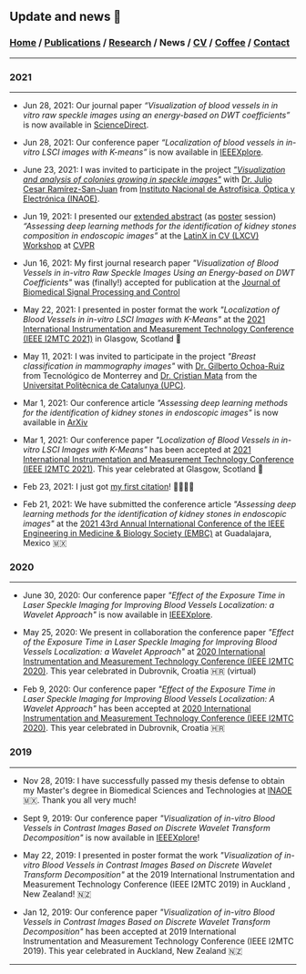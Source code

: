 ## Update and news 📰
###  [Home](/index) / [Publications](/publications) / [Research](/research) / News / [CV](/brief_cv) / [Coffee](/coffee) / [Contact](/contact)


---

### 2021

---

* Jun 28, 2021: Our journal paper *“Visualization of blood vessels in in vitro raw speckle images using an energy-based on DWT coefficients”* is now available in [ScienceDirect](https://www.sciencedirect.com/science/article/pii/S1746809421004894).

* Jun 28, 2021: Our conference paper *“Localization of blood vessels in in-vitro LSCI images with K-means”* is now available in [IEEEXplore](https://ieeexplore.ieee.org/document/9460100).

* June 23, 2021: I was invited to participate in the project [*"Visualization and analysis of colonies growing in speckle images"*](https://friscolt.github.io/coloniesgrowing) with [Dr. Julio Cesar Ramírez-San-Juan](https://scholar.google.es/citations?user=xN03bqgAAAAJ&hl=es) from [Instituto Nacional de Astrofísica, Óptica y Electrónica (INAOE)](https://www.inaoep.mx).

* Jun 19, 2021: I presented our [extended abstract](https://research.latinxinai.org/papers/cvpr/2021/pdf/6_CameraReady_06.pdf) (as [poster](https://research.latinxinai.org/papers/cvpr/2021/png/6_poster_06.png) session) *“Assessing deep learning methods for the identification of kidney stones composition in endoscopic images”* at the [LatinX in CV (LXCV) Workshop](https://www.latinxinai.org/cvpr-2021-about) at [CVPR](http://cvpr2021.thecvf.com)

* Jun 16, 2021: My first journal research paper *"Visualization of Blood Vessels in in-vitro Raw Speckle Images Using an Energy-based on DWT Coefficients"* was (finally!) accepted for publication at the [Journal of Biomedical Signal Processing and Control](https://www.journals.elsevier.com/biomedical-signal-processing-and-control)

* May 22, 2021: I presented in poster format the work  *"Localization of Blood Vessels in in-vitro LSCI Images with K-Means"* at the [2021 International Instrumentation and Measurement Technology Conference (IEEE I2MTC 2021)](https://i2mtc2021.ieee-ims.org) in Glasgow, Scotland 🏴󠁧󠁢󠁳󠁣󠁴󠁿

* May 11, 2021: I was invited to participate in the project *"Breast classification in mammography images"* with [Dr. Gilberto Ochoa-Ruiz](https://scholar.google.es/citations?user=DDtiliwAAAAJ&hl=es) from Tecnológico de Monterrey and [Dr. Cristian Mata](https://scholar.google.com.mx/citations?user=PXBkuoIAAAAJ&hl=es) from the [Universitat Politècnica de Catalunya (UPC)](https://www.upc.edu/es).

* Mar 1, 2021: Our conference article *"Assessing deep learning methods for the identification of kidney stones in endoscopic images"*  is now available in 
[ArXiv](https://arxiv.org/abs/2103.01146)

* Mar 1, 2021: Our conference paper *"Localization of Blood Vessels in in-vitro LSCI Images with K-Means"* has been accepted at [2021 International Instrumentation and Measurement Technology Conference (IEEE I2MTC 2021)](https://i2mtc2021.ieee-ims.org). This year celebrated at Glasgow, Scotland 🏴󠁧󠁢󠁳󠁣󠁴󠁿

* Feb 23, 2021: I just got [my first citation](https://link.springer.com/article/10.1007/s11356-021-12938-2)! 👨🏾‍💻✨

* Feb 21, 2021: We have submitted the conference article *"Assessing deep learning methods for the identification of kidney stones in endoscopic images"* at the [2021 43rd Annual International Conference of the IEEE Engineering in Medicine & Biology Society (EMBC)](https://embc.embs.org/2021/) at Guadalajara, Mexico 🇲🇽


### 2020

---

* June 30, 2020: Our conference paper *"Effect of the Exposure Time in Laser Speckle Imaging for Improving Blood Vessels Localization: a Wavelet Approach"* is now available in [IEEEXplore](https://ieeexplore.ieee.org/document/9129242).

* May 25, 2020: We present in collaboration the conference paper *"Effect of the Exposure Time in Laser Speckle Imaging for Improving Blood Vessels Localization: a Wavelet Approach"* at [2020 International Instrumentation and Measurement Technology Conference (IEEE I2MTC 2020)](https://i2mtc2020.ieee-ims.org). This year celebrated in Dubrovnik, Croatia 🇭🇷 (virtual)

* Feb 9, 2020: Our conference paper *"Effect of the Exposure Time in Laser Speckle Imaging for Improving Blood Vessels Localization: A Wavelet Approach"* has been accepted at [2020 International Instrumentation and Measurement Technology Conference (IEEE I2MTC 2020)](https://i2mtc2020.ieee-ims.org). This year celebrated in Dubrovnik, Croatia 🇭🇷 

### 2019

---

* Nov 28, 2019: I have successfully passed my thesis defense to obtain my Master's degree in Biomedical Sciences and Technologies at [INAOE](https://www.inaoep.mx) 🇲🇽. Thank you all very much!


* Sept 9, 2019: Our conference paper *"Visualization of in-vitro Blood Vessels in Contrast Images Based on Discrete Wavelet Transform Decomposition"* is now available in [IEEEXplore](https://ieeexplore.ieee.org/document/8827144)!

* May 22, 2019: I presented in poster format the work *"Visualization of in-vitro Blood Vessels in Contrast Images Based on Discrete Wavelet Transform Decomposition"* at the 2019 International Instrumentation and Measurement Technology Conference (IEEE I2MTC 2019) in Auckland , New Zealand! 🇳🇿

* Jan 12, 2019: Our conference paper *"Visualization of in-vitro Blood Vessels in Contrast Images Based on Discrete Wavelet Transform Decomposition"* has been accepted at 2019 International Instrumentation and Measurement Technology Conference (IEEE I2MTC 2019). This year celebrated in Auckland, New Zealand 🇳🇿

---


